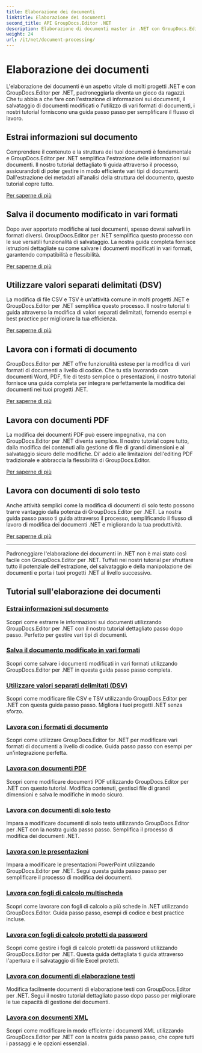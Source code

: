 ```yaml
---
title: Elaborazione dei documenti
linktitle: Elaborazione dei documenti
second_title: API GroupDocs.Editor .NET
description: Elaborazione di documenti master in .NET con GroupDocs.Editor. Impara a estrarre informazioni, salvarle in vari formati e lavorare con diversi tipi di documenti senza sforzo.
weight: 24
url: /it/net/document-processing/
---
```


# Elaborazione dei documenti


L'elaborazione dei documenti è un aspetto vitale di molti progetti .NET e con GroupDocs.Editor per .NET, padroneggiarla diventa un gioco da ragazzi. Che tu abbia a che fare con l'estrazione di informazioni sui documenti, il salvataggio di documenti modificati o l'utilizzo di vari formati di documenti, i nostri tutorial forniscono una guida passo passo per semplificare il flusso di lavoro.

## Estrai informazioni sul documento

Comprendere il contenuto e la struttura dei tuoi documenti è fondamentale e GroupDocs.Editor per .NET semplifica l'estrazione delle informazioni sui documenti. Il nostro tutorial dettagliato ti guida attraverso il processo, assicurandoti di poter gestire in modo efficiente vari tipi di documenti. Dall'estrazione dei metadati all'analisi della struttura del documento, questo tutorial copre tutto.

[Per saperne di più](./extract-document-info/)

## Salva il documento modificato in vari formati

Dopo aver apportato modifiche ai tuoi documenti, spesso dovrai salvarli in formati diversi. GroupDocs.Editor per .NET semplifica questo processo con le sue versatili funzionalità di salvataggio. La nostra guida completa fornisce istruzioni dettagliate su come salvare i documenti modificati in vari formati, garantendo compatibilità e flessibilità.

[Per saperne di più](./save-edited-document-various-formats/)

## Utilizzare valori separati delimitati (DSV)

La modifica di file CSV e TSV è un'attività comune in molti progetti .NET e GroupDocs.Editor per .NET semplifica questo processo. Il nostro tutorial ti guida attraverso la modifica di valori separati delimitati, fornendo esempi e best practice per migliorare la tua efficienza.

[Per saperne di più](./work-dsv/)

## Lavora con i formati di documento

GroupDocs.Editor per .NET offre funzionalità estese per la modifica di vari formati di documenti a livello di codice. Che tu stia lavorando con documenti Word, PDF, file di testo semplice o presentazioni, il nostro tutorial fornisce una guida completa per integrare perfettamente la modifica dei documenti nei tuoi progetti .NET.

[Per saperne di più](./work-document-formats/)

## Lavora con documenti PDF

La modifica dei documenti PDF può essere impegnativa, ma con GroupDocs.Editor per .NET diventa semplice. Il nostro tutorial copre tutto, dalla modifica dei contenuti alla gestione di file di grandi dimensioni e al salvataggio sicuro delle modifiche. Di' addio alle limitazioni dell'editing PDF tradizionale e abbraccia la flessibilità di GroupDocs.Editor.

[Per saperne di più](./work-pdf-documents/)

## Lavora con documenti di solo testo

Anche attività semplici come la modifica di documenti di solo testo possono trarre vantaggio dalla potenza di GroupDocs.Editor per .NET. La nostra guida passo passo ti guida attraverso il processo, semplificando il flusso di lavoro di modifica dei documenti .NET e migliorando la tua produttività.

[Per saperne di più](./work-plain-text-documents/)

---

Padroneggiare l'elaborazione dei documenti in .NET non è mai stato così facile con GroupDocs.Editor per .NET. Tuffati nei nostri tutorial per sfruttare tutto il potenziale dell'estrazione, del salvataggio e della manipolazione dei documenti e porta i tuoi progetti .NET al livello successivo.
## Tutorial sull'elaborazione dei documenti
### [Estrai informazioni sul documento](./extract-document-info/)
Scopri come estrarre le informazioni sui documenti utilizzando GroupDocs.Editor per .NET con il nostro tutorial dettagliato passo dopo passo. Perfetto per gestire vari tipi di documenti.
### [Salva il documento modificato in vari formati](./save-edited-document-various-formats/)
Scopri come salvare i documenti modificati in vari formati utilizzando GroupDocs.Editor per .NET in questa guida passo passo completa.
### [Utilizzare valori separati delimitati (DSV)](./work-dsv/)
Scopri come modificare file CSV e TSV utilizzando GroupDocs.Editor per .NET con questa guida passo passo. Migliora i tuoi progetti .NET senza sforzo.
### [Lavora con i formati di documento](./work-document-formats/)
Scopri come utilizzare GroupDocs.Editor for .NET per modificare vari formati di documenti a livello di codice. Guida passo passo con esempi per un'integrazione perfetta.
### [Lavora con documenti PDF](./work-pdf-documents/)
Scopri come modificare documenti PDF utilizzando GroupDocs.Editor per .NET con questo tutorial. Modifica contenuti, gestisci file di grandi dimensioni e salva le modifiche in modo sicuro.
### [Lavora con documenti di solo testo](./work-plain-text-documents/)
Impara a modificare documenti di solo testo utilizzando GroupDocs.Editor per .NET con la nostra guida passo passo. Semplifica il processo di modifica dei documenti .NET.
### [Lavora con le presentazioni](./work-presentations/)
Impara a modificare le presentazioni PowerPoint utilizzando GroupDocs.Editor per .NET. Segui questa guida passo passo per semplificare il processo di modifica dei documenti.
### [Lavora con fogli di calcolo multischeda](./work-multi-tab-spreadsheets/)
Scopri come lavorare con fogli di calcolo a più schede in .NET utilizzando GroupDocs.Editor. Guida passo passo, esempi di codice e best practice incluse.
### [Lavora con fogli di calcolo protetti da password](./work-password-protected-spreadsheets/)
Scopri come gestire i fogli di calcolo protetti da password utilizzando GroupDocs.Editor per .NET. Questa guida dettagliata ti guida attraverso l'apertura e il salvataggio di file Excel protetti.
### [Lavora con documenti di elaborazione testi](./work-word-processing-documents/)
Modifica facilmente documenti di elaborazione testi con GroupDocs.Editor per .NET. Segui il nostro tutorial dettagliato passo dopo passo per migliorare le tue capacità di gestione dei documenti.
### [Lavora con documenti XML](./work-xml-documents/)
Scopri come modificare in modo efficiente i documenti XML utilizzando GroupDocs.Editor per .NET con la nostra guida passo passo, che copre tutti i passaggi e le opzioni essenziali.